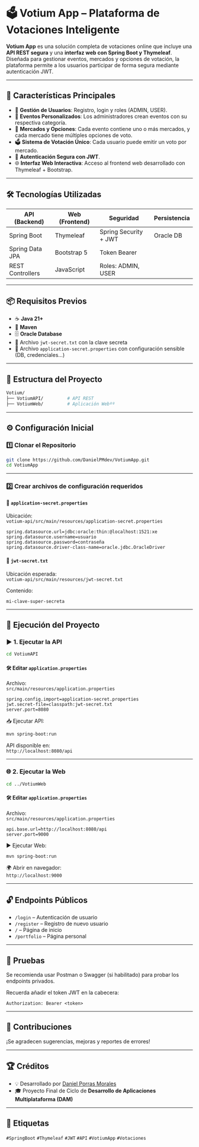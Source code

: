 # 🗳️ Votium App – Plataforma de Votaciones Inteligente

**Votium App** es una solución completa de votaciones online que incluye una **API REST segura** y una **interfaz web con Spring Boot y Thymeleaf**. Diseñada para gestionar eventos, mercados y opciones de votación, la plataforma permite a los usuarios participar de forma segura mediante autenticación JWT.

---

## 🚀 Características Principales

- 👥 **Gestión de Usuarios**: Registro, login y roles (ADMIN, USER).
- 📅 **Eventos Personalizados**: Los administradores crean eventos con su respectiva categoría.
- 🧩 **Mercados y Opciones**: Cada evento contiene uno o más mercados, y cada mercado tiene múltiples opciones de voto.
- 🗳️ **Sistema de Votación Único**: Cada usuario puede emitir un voto por mercado.
- 🔐 **Autenticación Segura con JWT**.
- 🌐 **Interfaz Web Interactiva**: Acceso al frontend web desarrollado con Thymeleaf + Bootstrap.

---

## 🛠️ Tecnologías Utilizadas

| API (Backend)        | Web (Frontend)     | Seguridad           | Persistencia |
|----------------------|--------------------|---------------------|--------------|
| Spring Boot          | Thymeleaf          | Spring Security + JWT | Oracle DB   |
| Spring Data JPA      | Bootstrap 5        | Token Bearer        |              |
| REST Controllers     | JavaScript         | Roles: ADMIN, USER  |              |

---

## 📦 Requisitos Previos

- ☕ **Java 21+**
- 🧰 **Maven**
- 🗄️ **Oracle Database**
- 🔐 Archivo `jwt-secret.txt` con la clave secreta
- 🧾 Archivo `application-secret.properties` con configuración sensible (DB, credenciales...)

---

## 📁 Estructura del Proyecto

```bash
Votium/
├── VotiumAPI/         # API REST
├── VotiumWeb/         # Aplicación Webºº
```

---

## ⚙️ Configuración Inicial

### 1️⃣ Clonar el Repositorio

```bash
git clone https://github.com/DanielPMdev/VotiumApp.git
cd VotiumApp
```

---

### 2️⃣ Crear archivos de configuración requeridos

#### 📄 `application-secret.properties`

Ubicación:  
`votium-api/src/main/resources/application-secret.properties`

```properties
spring.datasource.url=jdbc:oracle:thin:@localhost:1521:xe
spring.datasource.username=usuario
spring.datasource.password=contraseña
spring.datasource.driver-class-name=oracle.jdbc.OracleDriver
```

#### 🔐 `jwt-secret.txt`

Ubicación esperada:  
`votium-api/src/main/resources/jwt-secret.txt`

Contenido:
```
mi-clave-super-secreta
```

---

## 🚀 Ejecución del Proyecto

### ▶️ 1. Ejecutar la API

```bash
cd VotiumAPI
```

#### 🛠️ Editar `application.properties`

Archivo:  
`src/main/resources/application.properties`

```properties
spring.config.import=application-secret.properties
jwt.secret-file=classpath:jwt-secret.txt
server.port=8080
```

📥 Ejecutar API:

```bash
mvn spring-boot:run
```

API disponible en:  
`http://localhost:8080/api`

---

### 🌐 2. Ejecutar la Web

```bash
cd ../VotiumWeb
```

#### 🛠️ Editar `application.properties`

Archivo:  
`src/main/resources/application.properties`

```properties
api.base.url=http://localhost:8080/api
server.port=9000
```

▶️ Ejecutar Web:

```bash
mvn spring-boot:run
```

🌍 Abrir en navegador:  
`http://localhost:9000`

---

## 🔓 Endpoints Públicos

- `/login` – Autenticación de usuario
- `/register` – Registro de nuevo usuario
- `/` – Página de inicio
- `/portfolio` – Página personal

---

## 🧪 Pruebas

Se recomienda usar Postman o Swagger (si habilitado) para probar los endpoints privados.  

Recuerda añadir el token JWT en la cabecera:  
```
Authorization: Bearer <token>
```

---

## 🤝 Contribuciones

¡Se agradecen sugerencias, mejoras y reportes de errores!

---

## 🏆 Créditos

- 💡 Desarrollado por [Daniel Porras Morales](https://github.com/DanielPMdev)  
- 🎓 Proyecto Final de Ciclo de **Desarrollo de Aplicaciones Multiplataforma (DAM)**

---

## 📌 Etiquetas

`#SpringBoot` `#Thymeleaf` `#JWT` `#API` `#VotiumApp` `#Votaciones`
